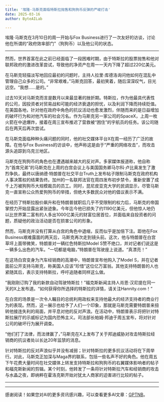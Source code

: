 ```yaml
---
title: '埃隆·马斯克面临特斯拉抛售和狗狗币反弹的严峻打击'
date: 2025-03-16
author: ByteAILab

---
```


埃隆·马斯克在3月10日的周一开始与Fox Business进行了一次友好的访谈，讨论他在所谓的“政府效率部门”（狗狗币）以及他公司的状态。

---
然而，世界首富在此之前已经面临了一段困难时期，由于特斯拉的股票抛售和他对联邦政府的激进改革尝试，导致他的净资产在周一一天内下降了超过220亿美元。

在马斯克轻描淡写地回应最初的问题时，主持人拉里·库德洛询问他如何在混乱中管理自己众多的公司。“非常艰难，”马斯克回答，最初笑着，随后深深叹气，目光远空。“我想……是的。”

过去10天对马斯克而言是数月以来最显著的挫折期。特斯拉，作为他最具代表性的公司，因投资者对贸易战和可能的经济衰退的担忧，以及利润下降而持续贬值。在美国各地，针对他在政府中角色的抗议活动也愈发激烈，伴随而来的是日益增加的破坏行为和对他汽车的社会污名。作为马斯克另一家公司的SpaceX，上周一枚火箭在中途爆炸，接着在周三宣布推迟了营救被“困住”的宇航员的任务。该公司随后在两天后再次尝试。

在马斯克面临种种头痛问题的同时，他的社交媒体平台X在周一经历了广泛的故障。在他与Fox Business的访谈中，他声称这是由于“严重的网络攻击”，而攻击源头追踪到乌克兰地区。

马斯克在狗狗币的角色也在遭遇越来越大的反对声。多家媒体报道称，他自称为“首席兄弟”的马斯克在上周的白宫会议上与美国国务卿马尔科·卢比奥发生了激烈争执，最终以唐纳德·特朗普在社交平台Truth上发布帖子限制马斯克在政府机构人事决策权的结果告终。加州的一名联邦法官在周四发布初步禁令，重新安置了成千上万被狗狗币大规模裁员的员工。同时，昆尼皮亚克大学的民调显示，尽管马斯克一直宣称公众热爱狗狗币的举措，但绝大多数民众对他的倡议表示不满。

在经历了特斯拉股价飙升和在特朗普就职后几乎不受限制的权力后，马斯克的帝国掌控力开始显露出紧张迹象。今年迄今他已损失了约1190亿美元，但他惊人地仍以比世界第二富有的人多出1000亿美元的财富位居首位，并面临来自投资者的问题，质疑他的政治活动是否在损害公司的形象。

然而，马斯克并没有打算从白宫的角色中退缩，反而似乎是加倍下注。距他在Fox Business艰难露面的两天后，马斯克再次走到镜头前。这次，他与特朗普在白宫草坪上面带微笑，特朗普对一辆红色特斯拉Model S赞不绝口，并对记者们说这是一辆多么出色的汽车。“一切都是电脑，”特朗普在驾驶座上说道。“真漂亮！”

在这场白宫变身为汽车经销商的高潮中，特朗普宣布他购入了Model S，并在记者面前公开支持马斯克，称美国人应该“珍惜”这位亿万富翁。其他支持特朗普的人也紧随其后，表示支持特斯拉，呼吁追随者同样这么做。

“我刚刚订购了我的新款自动驾驶特斯拉！”福克斯新闻主持人肖恩·汉尼提在同一天的X上发布道。“如何获得你所选择的特斯拉的详情，请关注Hannity.com！”

在白宫的场景是一次令人瞩目的总统利用政权来支持他最大的经济支持者的商业行为的表现。然而，这一展示也给予了人们一个印象，那就是马斯克需要特朗普来扭转他接连失利的局面，并平息对他的反对声浪。在活动中，特朗普表示将把针对特斯拉展厅的示威标记为国内恐怖主义。司法部长帕姆·邦迪于周五宣布，将对针对公司的破坏行为展开调查。

“他们打了法律，而法律赢了，”马斯克在X上发布了关于邦迪威胁对攻击特斯拉经销商的抗议者处以长达20年监禁的消息。

针对特斯拉的反对声浪似乎并没有减弱；针对特斯拉的更多抗议活动将在下周举行。对此，马斯克正加深与Maga界的联系，包括一些名声不好的角色。他在周五下午花费大量时间在社交媒体上转发支持特斯拉和狗狗币的右翼媒体影响者的帖子和福克斯新闻的剪辑。某个时刻，他转发了一条将针对特斯拉汽车和经销商的攻击与水晶之夜，即纳粹在霍洛克斯开始对犹太人商家的迫害进行比较的帖子。

---
---
感谢阅读！如果您对AI的更多资讯感兴趣，可以查看更多AI文章：[GPTNB](https://gptnb.com)。
